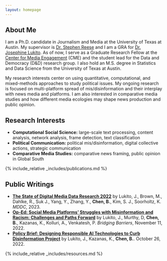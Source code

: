 ```yaml
---
layout: homepage
---
```


## About Me

I am a Ph.D. candidate in Journalism and Media at the University of Texas at Austin. My supervisor is [Dr. Stephen Reese](https://journalism.utexas.edu/faculty/stephen-d-reese) and I am a GRA for [Dr. Josephine Lukito](https://moody.utexas.edu/faculty/jo-lukito). As of now, I serve as a Graduate Research Fellow at the [Center for Media Engagement](https://mediaengagement.org) (CME) and the student lead for the Data and Democracy (D&D) research group. I also hold an M.S. degree in Statistics and Data Science from the University of Texas at Austin.

My research interests center on using quantitative, computational, and mixed-methods approaches to study political issues. My ongoing research is focused on multi-platform spread of mis/disinformation and their interplay with news media and platforms. I am also interested in comparative media studies and how different media ecologies may shape news production and public opinion.

## Research Interests

- **Computational Social Science:** large-scale text processing, content analysis, network analysis, frame detection, text classification
- **Political Communication:** political mis/disinformation, digital collective actions, strategic communication
- **Comparative Media Studies:** comparative news framing, public opinion in Global South

{% include_relative _includes/publications.md %}

## Public Writings

- **[The State of Digital Media Data Research 2022](https://mddatacoop.org/files/2023/State%20of%20Digital%20Media%20Data%20Research%202023.pdf)** by Lukito, J., Brown, M., Dahlke, R., Suk J., Yang, Y., Zhang, Y., **Chen, B.**, Kim, S. J., Soorholtz, K. *MDDC*, 2023. 
- **[Op-Ed: Social Media Platforms’ Struggles with Misinformation and Racism: Challenges and Paths Forward](https://bridgingbarriers.utexas.edu/news/op-ed-social-media-platforms-struggles-misinformation-and-racism-challenges-and-paths-forward)** by Lukito, J., Murthy, D, **Chen, B.**, Kazanas, K., Kolluri, A., Venkatesh, P. *Bridging Barriers*, November 11, 2022. 
- **[Policy Brief: Designing Responsible AI Technologies to Curb Disinformation Project](https://utexas.app.box.com/s/afle7fobyw130ef0yorrqcqmiyy9k0ez)** by Lukito, J., Kazanas, K., **Chen, B.**. October 26, 2022.

{% include_relative _includes/resources.md %}
